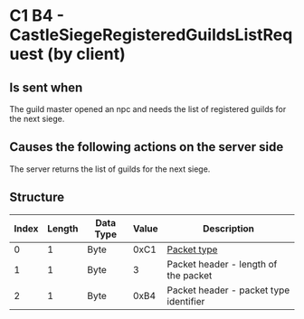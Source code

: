 # C1 B4 - CastleSiegeRegisteredGuildsListRequest (by client)

## Is sent when

The guild master opened an npc and needs the list of registered guilds for the next siege.

## Causes the following actions on the server side

The server returns the list of guilds for the next siege.

## Structure

| Index | Length | Data Type | Value | Description |
|-------|--------|-----------|-------|-------------|
| 0 | 1 |   Byte   | 0xC1  | [Packet type](PacketTypes.md) |
| 1 | 1 |    Byte   |   3   | Packet header - length of the packet |
| 2 | 1 |    Byte   | 0xB4  | Packet header - packet type identifier |